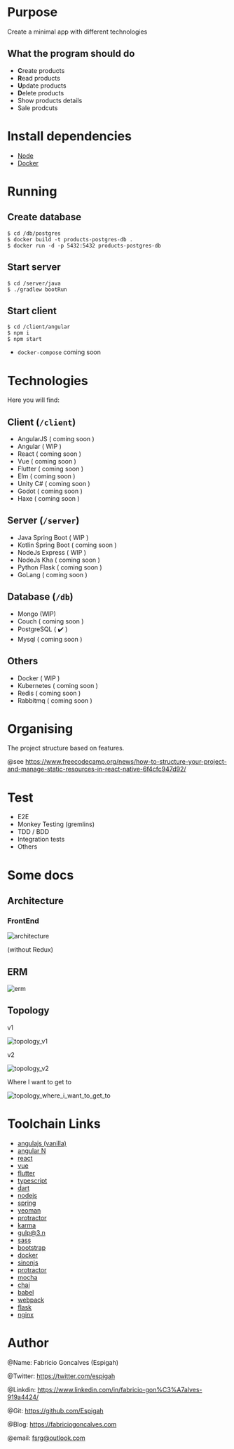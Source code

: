 # Purpose

Create a minimal app with different technologies

## What the program should do

* <strong>C</strong>reate products
* <strong>R</strong>ead products
* <strong>U</strong>pdate products
* <strong>D</strong>elete products
* Show products details
* Sale prodcuts


# Install dependencies

* [Node](https://nodejs.org/en/download/)
* [Docker](https://docs.docker.com/docker-for-windows/install/)

# Running

## Create database

    $ cd /db/postgres
    $ docker build -t products-postgres-db .
    $ docker run -d -p 5432:5432 products-postgres-db

## Start server

    $ cd /server/java
    $ ./gradlew bootRun

## Start client

    $ cd /client/angular
    $ npm i
    $ npm start  

* `docker-compose` coming soon

# Technologies

Here you will find:


## Client (`/client`)

* AngularJS ( coming soon )
* Angular  ( WIP )
* React ( coming soon )
* Vue ( coming soon )
* Flutter ( coming soon )
* Elm ( coming soon )
* Unity C# ( coming soon )
* Godot ( coming soon )
* Haxe ( coming soon )

## Server (`/server`)

* Java Spring Boot  ( WIP )
* Kotlin Spring Boot  ( coming soon )
* NodeJs Express ( WIP )
* NodeJs Kha ( coming soon )
* Python Flask  ( coming soon )
* GoLang ( coming soon )

## Database (`/db`)

* Mongo (WIP)
* Couch ( coming soon )
* PostgreSQL ( :heavy_check_mark: )
* Mysql ( coming soon )

## Others 

* Docker ( WIP )
* Kubernetes ( coming soon )
* Redis  ( coming soon )
* Rabbitmq  ( coming soon )

# Organising

The project structure based on features.

@see https://www.freecodecamp.org/news/how-to-structure-your-project-and-manage-static-resources-in-react-native-6f4cfc947d92/

# Test

* E2E
* Monkey Testing (gremlins)
* TDD / BDD
* Integration tests 
* Others

# Some docs

## Architecture

### FrontEnd

![architecture](docs/Architecture.jpg)

(without Redux)

## ERM

![erm](docs/Product.vpd.jpg)

## Topology

v1

![topology_v1](docs/Topology.jpg)

v2

![topology_v2](docs/Topology_v2.jpg)

Where I want to get to

![topology_where_i_want_to_get_to](docs/Topology_v3.jpg)

# Toolchain Links

- [angulajs (vanilla)](https://angularjs.org/)
- [angular N](https://angular.io/)
- [react](https://pt-br.reactjs.org/)
- [vue](https://vuejs.org/)
- [flutter](https://flutter.dev/)
- [typescript](https://www.typescriptlang.org/)
- [dart](https://dart.dev/)
- [nodejs](https://nodejs.org/en/)
- [spring](https://spring.io/projects/spring-boot)
- [yeoman](https://yeoman.io/)
- [protractor](http://www.protractortest.org/#/)
- [karma](https://karma-runner.github.io/latest/index.html)
- [gulp@3.n](https://gulpjs.com/)
- [sass](https://sass-lang.com/)
- [bootstrap](https://getbootstrap.com/docs/3.3/)
- [docker](https://www.docker.com/)
- [sinonjs](https://sinonjs.org/)
- [protractor](https://www.protractortest.org/#/)
- [mocha](https://mochajs.org/)
- [chai](https://www.chaijs.com/)
- [babel](https://babeljs.io/)
- [webpack](https://webpack.js.org/)
- [flask](https://palletsprojects.com/p/flask/)
- [nginx](https://www.nginx.com)


# Author

@Name: Fabricio Goncalves (Espigah)

@Twitter: https://twitter.com/espigah

@Linkdin: https://www.linkedin.com/in/fabricio-gon%C3%A7alves-919a4424/

@Git: https://github.com/Espigah

@Blog: https://fabriciogoncalves.com

@email: fsrg@outlook.com



